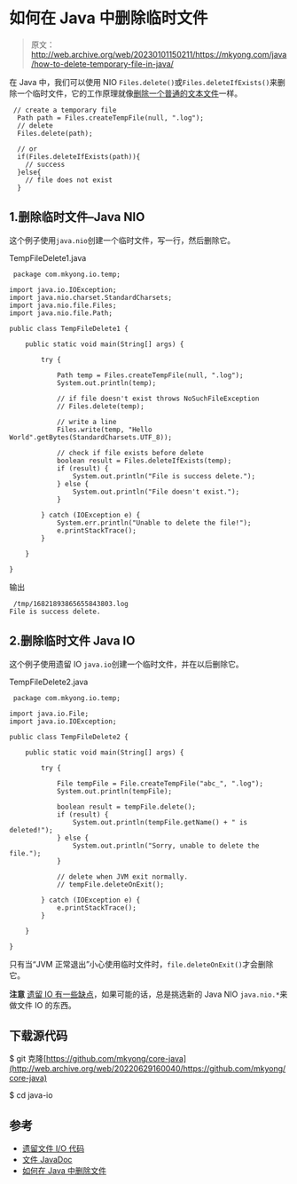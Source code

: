 # 如何在 Java 中删除临时文件

> 原文：<http://web.archive.org/web/20230101150211/https://mkyong.com/java/how-to-delete-temporary-file-in-java/>

在 Java 中，我们可以使用 NIO `Files.delete()`或`Files.deleteIfExists()`来删除一个临时文件，它的工作原理就像[删除一个普通的文本文件](/web/20220629160040/https://mkyong.com/java/how-to-delete-file-in-java/)一样。

```
 // create a temporary file
  Path path = Files.createTempFile(null, ".log");
  // delete
  Files.delete(path);

  // or
  if(Files.deleteIfExists(path)){
    // success
  }else{
    // file does not exist
  } 
```

## 1.删除临时文件–Java NIO

这个例子使用`java.nio`创建一个临时文件，写一行，然后删除它。

TempFileDelete1.java

```
 package com.mkyong.io.temp;

import java.io.IOException;
import java.nio.charset.StandardCharsets;
import java.nio.file.Files;
import java.nio.file.Path;

public class TempFileDelete1 {

    public static void main(String[] args) {

        try {

            Path temp = Files.createTempFile(null, ".log");
            System.out.println(temp);

            // if file doesn't exist throws NoSuchFileException
            // Files.delete(temp);

            // write a line
            Files.write(temp, "Hello World".getBytes(StandardCharsets.UTF_8));

            // check if file exists before delete
            boolean result = Files.deleteIfExists(temp);
            if (result) {
                System.out.println("File is success delete.");
            } else {
                System.out.println("File doesn't exist.");
            }

        } catch (IOException e) {
            System.err.println("Unable to delete the file!");
            e.printStackTrace();
        }

    }

} 
```

输出

```
 /tmp/16821893865655843803.log
File is success delete. 
```

## 2.删除临时文件 Java IO

这个例子使用遗留 IO `java.io`创建一个临时文件，并在以后删除它。

TempFileDelete2.java

```
 package com.mkyong.io.temp;

import java.io.File;
import java.io.IOException;

public class TempFileDelete2 {

    public static void main(String[] args) {

        try {

            File tempFile = File.createTempFile("abc_", ".log");
            System.out.println(tempFile);

            boolean result = tempFile.delete();
            if (result) {
                System.out.println(tempFile.getName() + " is deleted!");
            } else {
                System.out.println("Sorry, unable to delete the file.");
            }

            // delete when JVM exit normally.
            // tempFile.deleteOnExit();

        } catch (IOException e) {
            e.printStackTrace();
        }

    }

} 
```

只有当“JVM 正常退出”小心使用临时文件时，`file.deleteOnExit()`才会删除它。

**注意**
[遗留 IO 有一些缺点](http://web.archive.org/web/20220629160040/https://docs.oracle.com/javase/tutorial/essential/io/legacy.html)，如果可能的话，总是挑选新的 Java NIO `java.nio.*`来做文件 IO 的东西。

## 下载源代码

$ git 克隆[https://github.com/mkyong/core-java](http://web.archive.org/web/20220629160040/https://github.com/mkyong/core-java)

$ cd java-io

## 参考

*   [遗留文件 I/O 代码](http://web.archive.org/web/20220629160040/https://docs.oracle.com/javase/tutorial/essential/io/legacy.html)
*   [文件 JavaDoc](http://web.archive.org/web/20220629160040/https://docs.oracle.com/en/java/javase/11/docs/api/java.base/java/nio/file/Files.html)
*   [如何在 Java 中删除文件](/web/20220629160040/https://mkyong.com/java/how-to-delete-file-in-java/)

<input type="hidden" id="mkyong-current-postId" value="5577">